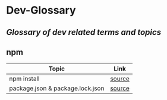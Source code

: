 # Dev-Glossary
*Glossary of dev related terms and topics*
---
## npm
| Topic | Link |
| ----------- | ----------- |
| npm install | [source](https://www.stackchief.com/tutorials/npm%20install%20%7C%20how%20it%20works) |
| package.json & package.lock.json | [source](https://www.geeksforgeeks.org/difference-between-package-json-and-package-lock-json-files/) |
